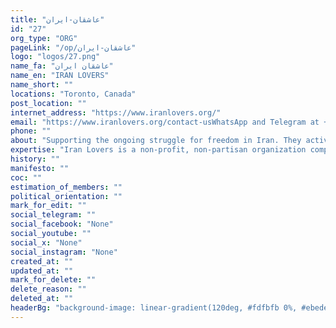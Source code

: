 ```yaml
---
title: "عاشقان-ایران"
id: "27"
org_type: "ORG"
pageLink: "/op/عاشقان-ایران"
logo: "logos/27.png"
name_fa: "عاشقان ایران"
name_en: "IRAN LOVERS"
name_short: ""
locations: "Toronto, Canada"
post_location: ""
internet_address: "https://www.iranlovers.org/"
email: "https://www.iranlovers.org/contact-usWhatsApp and Telegram at +1(437)445-1401."
phone: ""
about: "Supporting the ongoing struggle for freedom in Iran. They actively participate in and organize rallies, demonstrations, and other events to raise awareness about the human rights situation in Iran and show solidarity with those fighting for change within the country.Amplifying the voices of Iranians fighting for freedom. They use their platform to share stories, news, and perspectives from Iranians on the ground, ensuring their voices are heard globally."
expertise: "Iran Lovers is a non-profit, non-partisan organization comprised of Iranians in the diaspora. We support and amplify the voices of those fighting for freedom in Iran."
history: ""
manifesto: ""
coc: ""
estimation_of_members: ""
political_orientation: ""
mark_for_edit: ""
social_telegram: ""
social_facebook: "None"
social_youtube: ""
social_x: "None"
social_instagram: "None"
created_at: ""
updated_at: ""
mark_for_delete: ""
delete_reason: ""
deleted_at: ""
headerBg: "background-image: linear-gradient(120deg, #fdfbfb 0%, #ebedee 100%);"
---
```

